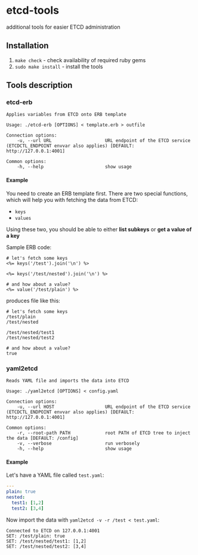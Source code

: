 # etcd-tools
additional tools for easier ETCD administration

## Installation

1. ```make check``` - check availability of required ruby gems
2. ```sudo make install``` - install the tools

## Tools description

### etcd-erb

```
Applies variables from ETCD onto ERB template

Usage: ./etcd-erb [OPTIONS] < template.erb > outfile

Connection options:
    -u, --url URL                    URL endpoint of the ETCD service (ETCDCTL_ENDPOINT envvar also applies) [DEFAULT: http://127.0.0.1:4001]

Common options:
    -h, --help                       show usage
```

#### Example

You need to create an ERB template first. There are two special functions, which will help you with fetching the data from ETCD:
- ```keys```
- ```values```

Using these two, you should be able to either **list subkeys** or **get a value of a key**

Sample ERB code:
```erb
# let's fetch some keys
<%= keys('/test').join('\n') %>

<%= keys('/test/nested').join('\n') %>

# and how about a value?
<%= value('/test/plain') %>
```

produces file like this:
```
# let's fetch some keys
/test/plain
/test/nested

/test/nested/test1
/test/nested/test2

# and how about a value?
true
```

### yaml2etcd
```
Reads YAML file and imports the data into ETCD

Usage: ./yaml2etcd [OPTIONS] < config.yaml

Connection options:
    -u, --url HOST                   URL endpoint of the ETCD service (ETCDCTL_ENDPOINT envvar also applies) [DEFAULT: http://127.0.0.1:4001]

Common options:
    -r, --root-path PATH             root PATH of ETCD tree to inject the data [DEFAULT: /config]
    -v, --verbose                    run verbosely
    -h, --help                       show usage
```
#### Example

Let's have a YAML file called ```test.yaml```:
```yaml
---
plain: true
nested:
  test1: [1,2]
  test2: [3,4]
```

Now import the data with ```yaml2etcd -v -r /test < test.yaml```:

```
Connected to ETCD on 127.0.0.1:4001
SET: /test/plain: true
SET: /test/nested/test1: [1,2]
SET: /test/nested/test2: [3,4]
```
